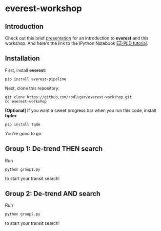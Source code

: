 # everest-workshop

## Introduction

Check out this brief [presentation](everest-workshop.pdf) for an introduction to **everest** and this workshop.
And here's the link to the IPython Notebook [EZ-PLD tutorial](ez_pld.ipynb).

## Installation

First, install **everest**:
```
pip install everest-pipeline
```

Next, clone this repository:
```
git clone https://github.com/rodluger/everest-workshop.git
cd everest-workshop
```

**[Optional]** If you want a sweet progress bar when you run this code, install **tqdm**:
```
pip install tqdm
```

You're good to go. 

## Group 1: De-trend THEN search
Run

```
python group1.py
```

to start your transit search!


## Group 2: De-trend AND search
Run

```
python group2.py
```

to start your transit search!
